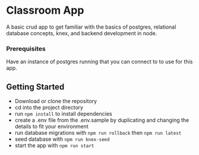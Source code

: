 # Classroom App

A basic crud app to get familiar with the basics of postgres, relational database concepts, knex, and backend development in node.

### Prerequisites

Have an instance of postgres running that you can connect to to use for this app.

## Getting Started

* Download or clone the repository
* cd into the project directory
* run `npm install` to install dependencies
* create a .env file from the .env.sample by duplicating and changing the details to fit your environment
* run database migrations with `npm run rollback` then `npm run latest`
* seed database with `npm run knex-seed`
* start the app with `npm run start`
